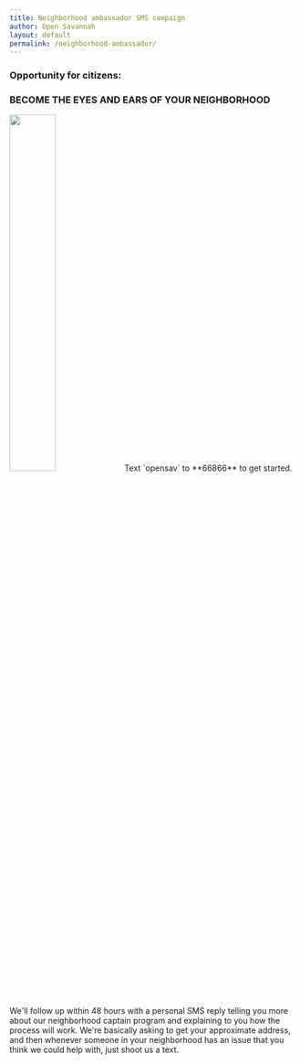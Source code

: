 ```yaml
---
title: Neighborhood ambassador SMS campaign
author: Open Savannah
layout: default
permalink: /neighborhood-ambassador/
---
```


### Opportunity for citizens:
<h3><strong> BECOME THE EYES AND EARS OF YOUR NEIGHBORHOOD</strong></h3>
<img width="40%" src="https://cvlassets.s3.amazonaws.com/np_text-message_526520_4A90E2.png">Text `opensav` to 
**66866** to get started. We'll follow up within 48 hours with a personal SMS reply telling you more about our neighborhood captain program and explaining to you how the process will work. We're basically asking to get your approximate address, and then whenever someone in your neighborhood has an issue that you think we could help with, just shoot us a text. 

